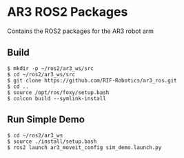 # AR3 ROS2 Packages

Contains the ROS2 packages for the AR3 robot arm

## Build

    $ mkdir -p ~/ros2/ar3_ws/src
    $ cd ~/ros2/ar3_ws/src
    $ git clone https://github.com/RIF-Robotics/ar3_ros.git
    $ cd ..
    $ source /opt/ros/foxy/setup.bash
    $ colcon build --symlink-install

## Run Simple Demo

    $ cd ~/ros2/ar3_ws
    $ source ./install/setup.bash
    $ ros2 launch ar3_moveit_config sim_demo.launch.py
